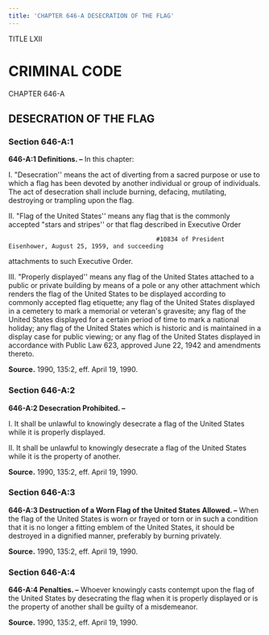 ```yaml
---
title: 'CHAPTER 646-A DESECRATION OF THE FLAG'
---
```


TITLE LXII
                                             
CRIMINAL CODE
=============

CHAPTER 646-A
                                             
DESECRATION OF THE FLAG
-----------------------

### Section 646-A:1

 **646-A:1 Definitions. –** In this chapter:
                                             
 I. "Desecration'' means the act of diverting from a sacred purpose
or use to which a flag has been devoted by another individual or group
of individuals. The act of desecration shall include burning, defacing,
mutilating, destroying or trampling upon the flag.
                                             
 II. "Flag of the United States'' means any flag that is the commonly
accepted "stars and stripes'' or that flag described in Executive Order

                                             #10834 of President Eisenhower, August 25, 1959, and succeeding
attachments to such Executive Order.
                                             
 III. "Properly displayed'' means any flag of the United States
attached to a public or private building by means of a pole or any other
attachment which renders the flag of the United States to be displayed
according to commonly accepted flag etiquette; any flag of the United
States displayed in a cemetery to mark a memorial or veteran's
gravesite; any flag of the United States displayed for a certain period
of time to mark a national holiday; any flag of the United States which
is historic and is maintained in a display case for public viewing; or
any flag of the United States displayed in accordance with Public Law
623, approved June 22, 1942 and amendments thereto.

**Source.** 1990, 135:2, eff. April 19, 1990.

### Section 646-A:2

 **646-A:2 Desecration Prohibited. –**
                                             
 I. It shall be unlawful to knowingly desecrate a flag of the United
States while it is properly displayed.
                                             
 II. It shall be unlawful to knowingly desecrate a flag of the United
States while it is the property of another.

**Source.** 1990, 135:2, eff. April 19, 1990.

### Section 646-A:3

 **646-A:3 Destruction of a Worn Flag of the United States Allowed.
–** When the flag of the United States is worn or frayed or torn or in
such a condition that it is no longer a fitting emblem of the United
States, it should be destroyed in a dignified manner, preferably by
burning privately.

**Source.** 1990, 135:2, eff. April 19, 1990.

### Section 646-A:4

 **646-A:4 Penalties. –** Whoever knowingly casts contempt upon the
flag of the United States by desecrating the flag when it is properly
displayed or is the property of another shall be guilty of a
misdemeanor.

**Source.** 1990, 135:2, eff. April 19, 1990.

